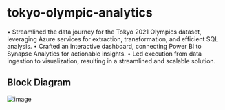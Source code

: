 # tokyo-olympic-analytics
• Streamlined the data journey for the Tokyo 2021 Olympics dataset, leveraging Azure services for extraction, transformation, and
efficient SQL analysis.
• Crafted an interactive dashboard, connecting Power BI to Synapse Analytics for actionable insights.
• Led execution from data ingestion to visualization, resulting in a streamlined and scalable solution.

## Block Diagram
![image](https://github.com/digvijaymachale/tokyo-olympic-analytics/assets/80525740/d385d556-d798-47d9-86fc-e7e05c3006be)
